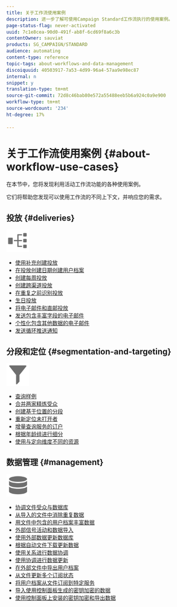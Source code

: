 ```yaml
---
title: 关于工作流使用案例
description: 进一步了解可使用Campaign Standard工作流执行的使用案例。
page-status-flag: never-activated
uuid: 7c1e8cea-90d0-491f-ab8f-6cd69f8a6c3b
contentOwner: sauviat
products: SG_CAMPAIGN/STANDARD
audience: automating
content-type: reference
topic-tags: about-workflows-and-data-management
discoiquuid: 40503917-7a53-4d99-96a4-57aa9e98ec87
internal: n
snippet: y
translation-type: tm+mt
source-git-commit: 72d8c46bab80e572a55488eeb5b6a924c0a9e900
workflow-type: tm+mt
source-wordcount: '234'
ht-degree: 17%

---
```



# 关于工作流使用案例 {#about-workflow-use-cases}

在本节中，您将发现利用活动工作流功能的各种使用案例。

它们将帮助您发现可以使用工作流的不同上下文，并响应您的需求。

## 投放 {#deliveries}

<img src="assets/do-not-localize/icon_workflows.svg" width="60px">

* [使用补充创建投放](../../automating/using/workflow-created-query-with-complement.md)
* [在投放创建日期创建用户档案](../../automating/using/workflow-creation-date-query.md)
* [创建每周投放](../../automating/using/workflow-weekly-offer.md)
* [创建跨渠道投放](../../automating/using/workflow-cross-channel-delivery.md)
* [在重复之前识别投放](../../automating/using/identifying-duplicated-before-delivery.md)
* [生日投放](../../automating/using/birthday-delivery.md)
* [将电子邮件和直邮投放](../../automating/using/coupling-email-direct-mail.md)
* [发送包含丰富字段的电子邮件](../../automating/using/sending-email-enriched-fields.md)
* [个性化包含其他数据的电子邮件](../../automating/using/personalizing-email-with-additional-data.md)
* [发送循环推送通知](../../automating/using/recurring-push-notifications.md)

## 分段和定位 {#segmentation-and-targeting}

<img src="assets/do-not-localize/icon_filter.svg" width="60px">

* [查询样例](../../automating/using/query-samples.md)
* [合并两家精炼受众](../../automating/using/union-on-two-refined-audiences.md)
* [创建基于位置的分段](../../automating/using/workflow-segmentation-location.md)
* [重新定位未打开者](../../automating/using/workflow-cross-channel-retargeting.md)
* [增量查询服务的订户](../../automating/using/incremental-query-on-subscribers.md)
* [根据年龄组进行细分](../../automating/using/segmentation-age-groups.md)
* [使用与定向维度不同的资源](../../automating/using/using-resources-different-from-targeting-dimensions.md)

## 数据管理 {#management}

<img src="assets/do-not-localize/icon_manage.svg" width="60px">

* [协调文件受众与数据库](../../automating/using/reconcile-file-audience-with-database.md)
* [从导入的文件中消除重复数据](../../automating/using/deduplicating-data-imported-file.md)
* [用文件中包含的用户档案丰富数据](../../automating/using/enriching-profile-data-file.md)
* [外部信号活动和数据导入](../../automating/using/external-signal-data-import.md)
* [使用外部数据更新数据库](../../automating/using/update-database-file.md)
* [根据自动文件下载更新数据](../../automating/using/update-data-automatic-download.md)
* [使用关系进行数据协调](../../automating/using/reconciliation-using-relations.md)
* [使用协调进行数据更新](../../automating/using/data-update-reconciliation.md)
* [在外部文件中导出用户档案](../../automating/using/exporting-profiles-in-file.md)
* [从文件更新多个订阅状态](../../automating/using/updating-subscriptions-from-file.md)
* [将用户档案从文件订阅到特定服务](../../automating/using/subscribing-profiles-from-file.md)
* [导入使用控制面板生成的密钥加密的数据](../../automating/using/managing-encrypted-data.md#use-case-gpg-decrypt)
* [使用控制面板上安装的密钥加密和导出数据](../../automating/using/managing-encrypted-data.md#use-case-gpg-encrypt)
